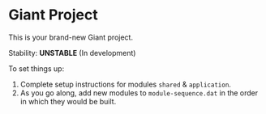 Giant Project
=============

This is your brand-new Giant project.

Stability: **UNSTABLE** (In development)

To set things up:

1. Complete setup instructions for modules `shared` & `application`.
2. As you go along, add new modules to `module-sequence.dat` in the order in which they would be built.
